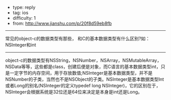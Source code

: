 - type: reply
- tag: ios
- difficulty:  1
- from: http://www.jianshu.com/p/20f8d59eb8fb

--------

常见的object-c的数据类型有那些， 和C的基本数据类型有什么区别?如：NSInteger和int

---------

object-c的数据类型有NSString，NSNumber，NSArray，NSMutableArray，NSData等等，这些都是class，创建后便是对象，而C语言的基本数据类型int，只是一定字节的内存空间，用于存放数值;NSInteger是基本数据类型，并不是NSNumber的子类，当然也不是NSObject的子类。NSInteger是基本数据类型Int或者Long的别名(NSInteger的定义typedef long NSInteger)，它的区别在于，NSInteger会根据系统是32位还是64位来决定是本身是int还是Long。
